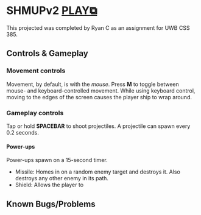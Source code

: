 # SHMUPv2 [PLAY⧉](https://ryscco.github.io/SHMUPv2/build/)
This projected was completed by Ryan C as an assignment for UWB CSS 385.
## Controls & Gameplay
### Movement controls
Movement, by default, is with the *mouse*. Press **M** to toggle between mouse- and keyboard-controlled movement.
While using keyboard control, moving to the edges of the screen causes the player ship to wrap around.
### Gameplay controls
Tap or hold **SPACEBAR** to shoot projectiles. A projectile can spawn every 0.2 seconds.
#### Power-ups
Power-ups spawn on a 15-second timer.
- Missile: Homes in on a random enemy target and destroys it. Also destroys any other enemy in its path.
- Shield: Allows the player to 

## Known Bugs/Problems
